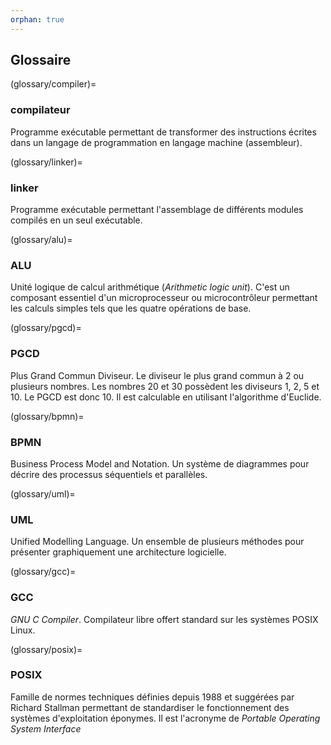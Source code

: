 ```yaml
---
orphan: true
---
```


## Glossaire

(glossary/compiler)=
### compilateur
Programme exécutable permettant de transformer des instructions écrites dans un langage de programmation en langage machine (assembleur).

(glossary/linker)=
### linker
Programme exécutable permettant l'assemblage de différents modules compilés en un seul exécutable.

(glossary/alu)=
### ALU
Unité logique de calcul arithmétique (*Arithmetic logic unit*). C'est un composant essentiel d'un microprocesseur ou microcontrôleur permettant les calculs simples tels que les quatre opérations de base.

(glossary/pgcd)=
### PGCD
Plus Grand Commun Diviseur. Le diviseur le plus grand commun à 2 ou plusieurs nombres. Les nombres 20 et 30 possèdent les diviseurs 1, 2, 5 et 10. Le PGCD est donc 10. Il est calculable en utilisant l'algorithme d'Euclide.

(glossary/bpmn)=
### BPMN
Business Process Model and Notation. Un système de diagrammes pour décrire des processus séquentiels et parallèles.

(glossary/uml)=
### UML
Unified Modelling Language. Un ensemble de plusieurs méthodes pour présenter graphiquement une architecture logicielle.

(glossary/gcc)=
### GCC
*GNU C Compiler*. Compilateur libre offert standard sur les systèmes POSIX Linux.

(glossary/posix)=
### POSIX
Famille de normes techniques définies depuis 1988 et suggérées par Richard Stallman permettant de standardiser le fonctionnement des systèmes d'exploitation éponymes. Il est l'acronyme de *Portable Operating System Interface*
